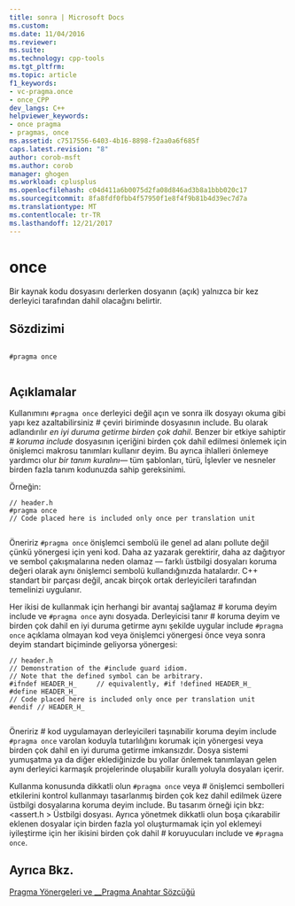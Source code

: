 ```yaml
---
title: sonra | Microsoft Docs
ms.custom: 
ms.date: 11/04/2016
ms.reviewer: 
ms.suite: 
ms.technology: cpp-tools
ms.tgt_pltfrm: 
ms.topic: article
f1_keywords:
- vc-pragma.once
- once_CPP
dev_langs: C++
helpviewer_keywords:
- once pragma
- pragmas, once
ms.assetid: c7517556-6403-4b16-8898-f2aa0a6f685f
caps.latest.revision: "8"
author: corob-msft
ms.author: corob
manager: ghogen
ms.workload: cplusplus
ms.openlocfilehash: c04d411a6b0075d2fa08d846ad3b8a1bbb020c17
ms.sourcegitcommit: 8fa8fdf0fbb4f57950f1e8f4f9b81b4d39ec7d7a
ms.translationtype: MT
ms.contentlocale: tr-TR
ms.lasthandoff: 12/21/2017
---
```

# <a name="once"></a>once
Bir kaynak kodu dosyasını derlerken dosyanın (açık) yalnızca bir kez derleyici tarafından dahil olacağını belirtir.  
  
## <a name="syntax"></a>Sözdizimi  
  
```  
  
#pragma once  
  
```  
  
## <a name="remarks"></a>Açıklamalar  
 Kullanımını `#pragma once` derleyici değil açın ve sonra ilk dosyayı okuma gibi yapı kez azaltabilirsiniz # çeviri biriminde dosyasının include. Bu olarak adlandırılır *en iyi duruma getirme birden çok dahil*. Benzer bir etkiye sahiptir *# koruma include* dosyasının içeriğini birden çok dahil edilmesi önlemek için önişlemci makrosu tanımları kullanır deyim. Bu ayrıca ihlalleri önlemeye yardımcı olur *bir tanım kuralını*— tüm şablonları, türü, İşlevler ve nesneler birden fazla tanım kodunuzda sahip gereksinimi.  
  
 Örneğin:  
  
```  
// header.h  
#pragma once  
// Code placed here is included only once per translation unit  
  
```  
  
 Öneririz `#pragma once` önişlemci sembolü ile genel ad alanı pollute değil çünkü yönergesi için yeni kod. Daha az yazarak gerektirir, daha az dağıtıyor ve sembol çakışmalarına neden olamaz — farklı üstbilgi dosyaları koruma değeri olarak aynı önişlemci sembolü kullandığınızda hatalardır. C++ standart bir parçası değil, ancak birçok ortak derleyicileri tarafından temelinizi uygulanır.  
  
 Her ikisi de kullanmak için herhangi bir avantaj sağlamaz # koruma deyim include ve `#pragma once` aynı dosyada. Derleyicisi tanır # koruma deyim ve birden çok dahil en iyi duruma getirme aynı şekilde uygular include `#pragma once` açıklama olmayan kod veya önişlemci yönergesi önce veya sonra deyim standart biçiminde geliyorsa yönergesi:  
  
```  
// header.h  
// Demonstration of the #include guard idiom.  
// Note that the defined symbol can be arbitrary.  
#ifndef HEADER_H_     // equivalently, #if !defined HEADER_H_  
#define HEADER_H_  
// Code placed here is included only once per translation unit  
#endif // HEADER_H_  
  
```  
  
 Öneririz # kod uygulamayan derleyicileri taşınabilir koruma deyim include `#pragma once` varolan koduyla tutarlılığını korumak için yönergesi veya birden çok dahil en iyi duruma getirme imkansızdır. Dosya sistemi yumuşatma ya da diğer eklediğinizde bu yollar önlemek tanımlayan gelen aynı derleyici karmaşık projelerinde oluşabilir kurallı yoluyla dosyaları içerir.  
  
 Kullanma konusunda dikkatli olun `#pragma once` veya # önişlemci sembolleri etkilerini kontrol kullanmayı tasarlanmış birden çok kez dahil edilmek üzere üstbilgi dosyalarına koruma deyim include. Bu tasarım örneği için bkz: \<assert.h > Üstbilgi dosyası. Ayrıca yönetmek dikkatli olun boşa çıkarabilir eklenen dosyalar için birden fazla yol oluşturmamak için yol eklemeyi iyileştirme için her ikisini birden çok dahil # koruyucuları include ve `#pragma once`.  
  
## <a name="see-also"></a>Ayrıca Bkz.  
 [Pragma Yönergeleri ve __Pragma Anahtar Sözcüğü](../preprocessor/pragma-directives-and-the-pragma-keyword.md)